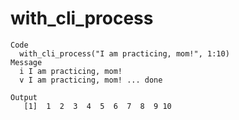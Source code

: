 # with_cli_process

    Code
      with_cli_process("I am practicing, mom!", 1:10)
    Message
      i I am practicing, mom!
      v I am practicing, mom! ... done
      
    Output
       [1]  1  2  3  4  5  6  7  8  9 10

